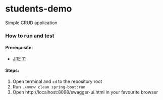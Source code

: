 # students-demo
Simple CRUD application

### How to run and test
#### Prerequisite:
- [JRE 11](https://www.oracle.com/cis/java/technologies/javase/jdk11-archive-downloads.html)

#### Steps:
1. Open terminal and `cd` to the repository root
2. Run `./mvnw clean spring-boot:run`
3. Open http://localhost:8098/swagger-ui.html in your favourite browser